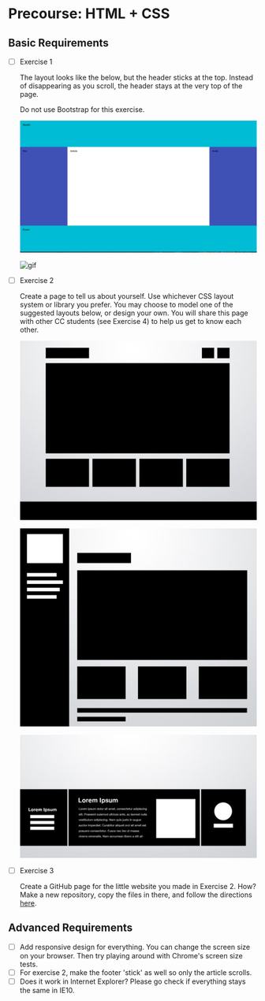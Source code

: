 # Precourse: HTML + CSS

## Basic Requirements

- [ ] Exercise 1

  The layout looks like the below, but the header sticks at the top. Instead of disappearing as you scroll, the header stays at the very top of the page.

  Do not use Bootstrap for this exercise.

  ![easy-lay-out](images/easy-layout-1.png)

  ![gif](images/hipstergif.gif)

- [ ] Exercise 2

  Create a page to tell us about yourself.  Use whichever CSS layout system or library you prefer.  You may choose to model one of the suggested layouts below, or design your own.  You will share this page with other CC students (see Exercise 4) to help us get to know each other.

  ![layout1](images/layoutideas-5-1.jpg)

  ![layout2](images/layoutideas-6-1.jpg)

  ![layout3](images/layoutideas-10-1.jpg)

- [ ] Exercise 3

  Create a GitHub page for the little website you made in Exercise 2. How? Make a new repository, copy the files in there, and follow the directions [here](https://pages.github.com/).

## Advanced Requirements

- [ ] Add responsive design for everything. You can change the screen size on your browser. Then try playing around with Chrome's screen size tests.
- [ ] For exercise 2, make the footer 'stick' as well so only the article scrolls.
- [ ] Does it work in Internet Explorer? Please go check if everything stays the same in IE10.